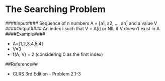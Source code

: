The Searching Problem
=====================

####Input####
Sequence of n numbers A = [a1, a2, …, an] and a value V
####Output####
An index i such that V = A[i] or NIL if V doesn’t exist in A
####Example####
* A=[1,2,3,4,5,4]
* V=3
* f(A, V) = 2 (considering 0 as the first index)
 
##Reference##
* CLRS 3rd Edition - Problem 2.1-3
